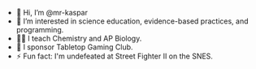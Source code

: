 - 👋 Hi, I’m @mr-kaspar
- 👀 I’m interested in science education, evidence-based practices, and programming.
- 👨‍🏫 I teach Chemistry and AP Biology.
- 🎲 I sponsor Tabletop Gaming Club.
- ⚡ Fun fact: I'm undefeated at Street Fighter II on the SNES.

<!---
mr-kaspar/mr-kaspar is a ✨ special ✨ repository because its `README.md` (this file) appears on your GitHub profile.
You can click the Preview link to take a look at your changes.
--->
